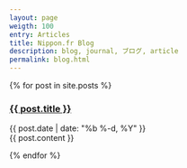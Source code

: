 ```yaml
---
layout: page
weigth: 100
entry: Articles
title: Nippon.fr Blog
description: blog, journal, ブログ, article
permalink: blog.html
---
```


{% for post in site.posts %}

<article class='post'>
  <h3 class='post-title'>
    <a href="{{ site.baseurl }}{{ post.url }}">
      {{ post.title }}
    </a>
  </h3>
  <div class="post-date">{{ post.date | date: "%b %-d, %Y" }}</div>
  {{ post.content }}
</article>

{% endfor %}
